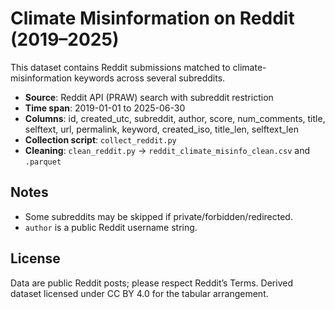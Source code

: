 # Climate Misinformation on Reddit (2019–2025)
This dataset contains Reddit submissions matched to climate-misinformation keywords across several subreddits.
- **Source**: Reddit API (PRAW) search with subreddit restriction
- **Time span**: 2019-01-01 to 2025-06-30
- **Columns**: id, created_utc, subreddit, author, score, num_comments, title, selftext, url, permalink, keyword, created_iso, title_len, selftext_len
- **Collection script**: `collect_reddit.py`
- **Cleaning**: `clean_reddit.py` → `reddit_climate_misinfo_clean.csv` and `.parquet`

## Notes
- Some subreddits may be skipped if private/forbidden/redirected.
- `author` is a public Reddit username string.

## License
Data are public Reddit posts; please respect Reddit’s Terms. Derived dataset licensed under CC BY 4.0 for the tabular arrangement.
